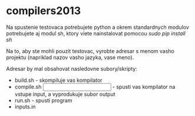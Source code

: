 compilers2013
=============

Na spustenie testovaca potrebujete python a okrem standardnych
modulov potrebujete aj modul sh, ktory viete nainstalovat
pomocou *sudo pip install sh* 

Na to, aby ste mohli pouzit testovac, vyrobte adresar s menom vasho
projektu (napriklad nazov vasho jazyka, vase meno).

Adresar by mal obsahovat nasledovne subory/skripty:
* build.sh  - skompiluje vas kompilator
* compile.sh <input> <output> - spusti vas kompilator na vstupe input, a vyprodukuje subor output
* run.sh <program> - spusti program
* inputs.in 
